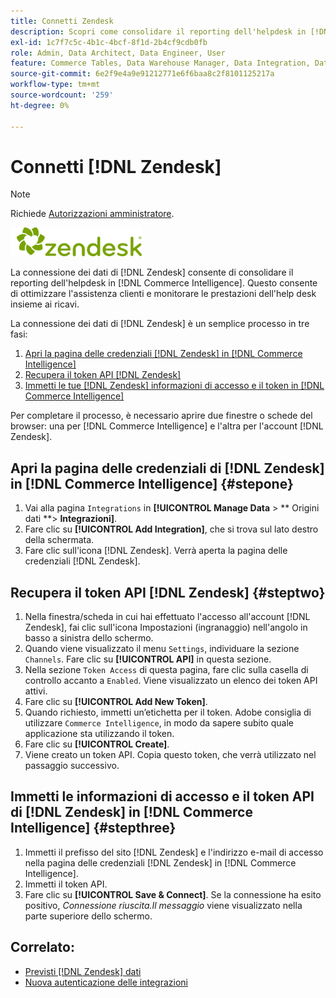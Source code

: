 ```yaml
---
title: Connetti Zendesk
description: Scopri come consolidare il reporting dell'helpdesk in [!DNL Commerce Intelligence].
exl-id: 1c7f7c5c-4b1c-4bcf-8f1d-2b4cf9cdb0fb
role: Admin, Data Architect, Data Engineer, User
feature: Commerce Tables, Data Warehouse Manager, Data Integration, Data Import/Export
source-git-commit: 6e2f9e4a9e91212771e6f6baa8c2f8101125217a
workflow-type: tm+mt
source-wordcount: '259'
ht-degree: 0%

---
```


# Connetti [!DNL Zendesk]

>[!NOTE]
>
>Richiede [Autorizzazioni amministratore](../../../administrator/user-management/user-management.md).

![](../../../assets/Zendesk_logo.png)

La connessione dei dati di [!DNL Zendesk] consente di consolidare il reporting dell&#39;helpdesk in [!DNL Commerce Intelligence]. Questo consente di ottimizzare l&#39;assistenza clienti e monitorare le prestazioni dell&#39;help desk insieme ai ricavi.

La connessione dei dati di [!DNL Zendesk] è un semplice processo in tre fasi:

1. [Apri la pagina delle credenziali  [!DNL Zendesk]  in [!DNL Commerce Intelligence]](#stepone)
1. [Recupera il token API  [!DNL Zendesk] ](#steptwo)
1. [Immetti le tue  [!DNL Zendesk] informazioni di accesso e il token in [!DNL Commerce Intelligence]](#stepthree)

Per completare il processo, è necessario aprire due finestre o schede del browser: una per [!DNL Commerce Intelligence] e l&#39;altra per l&#39;account [!DNL Zendesk].

## Apri la pagina delle credenziali di [!DNL Zendesk] in [!DNL Commerce Intelligence] {#stepone}

1. Vai alla pagina `Integrations` in **[!UICONTROL Manage Data** > ** Origini dati **> **Integrazioni]**.
1. Fare clic su **[!UICONTROL Add Integration]**, che si trova sul lato destro della schermata.
1. Fare clic sull&#39;icona [!DNL Zendesk]. Verrà aperta la pagina delle credenziali [!DNL Zendesk].

## Recupera il token API [!DNL Zendesk] {#steptwo}

1. Nella finestra/scheda in cui hai effettuato l&#39;accesso all&#39;account [!DNL Zendesk], fai clic sull&#39;icona Impostazioni (ingranaggio) nell&#39;angolo in basso a sinistra dello schermo.
1. Quando viene visualizzato il menu `Settings`, individuare la sezione `Channels`. Fare clic su **[!UICONTROL API]** in questa sezione.
1. Nella sezione `Token Access` di questa pagina, fare clic sulla casella di controllo accanto a `Enabled`. Viene visualizzato un elenco dei token API attivi.
1. Fare clic su **[!UICONTROL Add New Token]**.
1. Quando richiesto, immetti un’etichetta per il token. Adobe consiglia di utilizzare `Commerce Intelligence`, in modo da sapere subito quale applicazione sta utilizzando il token.
1. Fare clic su **[!UICONTROL Create]**.
1. Viene creato un token API. Copia questo token, che verrà utilizzato nel passaggio successivo.

## Immetti le informazioni di accesso e il token API di [!DNL Zendesk] in [!DNL Commerce Intelligence] {#stepthree}

1. Immetti il prefisso del sito [!DNL Zendesk] e l&#39;indirizzo e-mail di accesso nella pagina delle credenziali [!DNL Zendesk] in [!DNL Commerce Intelligence].
1. Immetti il token API.
1. Fare clic su **[!UICONTROL Save & Connect]**. Se la connessione ha esito positivo, *Connessione riuscita.Il messaggio* viene visualizzato nella parte superiore dello schermo.

## Correlato:

* [Previsti [!DNL Zendesk] dati](../integrations/exp-zendesk-data.md)
* [Nuova autenticazione delle integrazioni](https://experienceleague.adobe.com/docs/commerce-knowledge-base/kb/how-to/mbi-reauthenticating-integrations.html)
